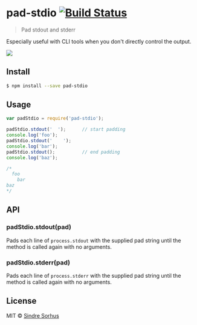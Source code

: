 # pad-stdio [![Build Status](https://travis-ci.org/sindresorhus/pad-stdio.svg?branch=master)](https://travis-ci.org/sindresorhus/pad-stdio)

> Pad stdout and stderr

Especially useful with CLI tools when you don't directly control the output.

![](https://f.cloud.github.com/assets/170270/2420088/0c74e148-ab6a-11e3-9c1e-3ea2b91d24f2.png)


## Install

```sh
$ npm install --save pad-stdio
```


## Usage

```js
var padStdio = require('pad-stdio');

padStdio.stdout('  ');      // start padding
console.log('foo');
padStdio.stdout('    ');
console.log('bar');
padStdio.stdout();          // end padding
console.log('baz');

/*
  foo
    bar
baz
*/
```

## API

### padStdio.stdout(pad)

Pads each line of `process.stdout` with the supplied pad string until the method is called again with no arguments.

### padStdio.stderr(pad)

Pads each line of `process.stderr` with the supplied pad string until the method is called again with no arguments.


## License

MIT © [Sindre Sorhus](http://sindresorhus.com)
